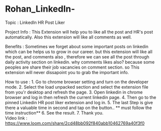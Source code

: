 # Rohan_LinkedIn-

Topic : LinkedIn HR Post Liker

Project Info : This Extension will help you to like all the post and HR's post automatically. Also this 
extension will like all comments as well. 

Benefits : Sometimes we forget about some important posts on linkedin which can be helps us to grow in our career. but this extension will like all the post, and comments also , therefore we can see all the post through daily activity section on linkedin. why comments likes also? because some peoples are share their job vacancies on comment section. so This extension will never dissapoint you to grab the important info. 

How to use : 1. Go to chrome browser setting and turn on the developer mode.
             2. Select the load unpacked section and select the extension file from you'r desktop and refresh the page.
             3. Open linkedin in chrome browser and log in then refresh the current linkedin page.
             4. Then go to the pinned Linkedin HR post liker extension and log in.
             5. The last Step is give there a valuable time in second and tap on the button..  ** must follow the time instruction** 
             6. See the result.
             7. Thank you.  
Video link :  https://www.loom.com/share/2cd48bb092f840abb10462769a40f3f0
